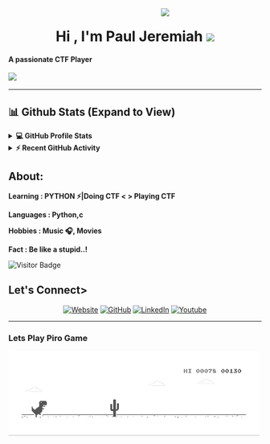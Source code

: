 
<img align='right' src='https://user-images.githubusercontent.com/5713670/87202985-820dcb80-c2b6-11ea-9f56-7ec461c497c3.gif' width='200'>

<h1 align="center">Hi , I'm Paul Jeremiah <img src="https://media.giphy.com/media/hvRJCLFzcasrR4ia7z/giphy.gif" width="35"></h1>
<p align="center">
	<h4>A passionate  CTF Player</h4>
 <a href="https://github.com/DenverCoder1/readme-typing-svg"><img src="https://readme-typing-svg.herokuapp.com?lines=Computer+Science+Student;CTF+Player;CYBERSEC%20|%20%20Enthusiast;@ctftime%20;Always%20learning%20new%20things;%20Get_me_as:cyberpj;%20N00B%20Chall_Creater&center=true&width=500&height=50;color:red;font-style:bold"></a>
</p>
<hr/>


## 📊 Github Stats (Expand to View) 


<details> 
  <summary><b>💻 GitHub Profile Stats</b></summary>
  <br/>
  <p align="center">
    <a href="https://github.com/anuraghazra/github-readme-stats"><img alt="Candida's Github Stats" src="https://github-readme-stats.vercel.app/api?username=0xcyberpj&show_icons=true&count_private=true&theme=algolia" height="192px"/></a>
<br/>
  &nbsp;
	  <img src="https://github-readme-stats.vercel.app/api/top-langs?username=0xcyberpj&show_icons=true&locale=en&layout=compact&theme=algolia" alt="cyberpj" height="192px"/>
  <br/>
  </p>
</details>

<details>
  <summary><b>⚡ Recent GitHub Activity</b></summary>
  <br/>
   <a href="https://github.com/0xcyberpj"><img alt="Candida's Activity Graph" src="https://activity-graph.herokuapp.com/graph?username=candida18&custom_title=pj's%20Contribution%20Graph&theme=react-dark" /></a>
  <br/>

</details>

<h2> About:</h2>
<b><p style="color:red">
<p>Learning : PYTHON ⚡|Doing CTF < > Playing CTF</p>
<p>Languages :  Python,c </p>
<p>Hobbies :  Music 🎧, Movies</p>
<p>Fact : Be like a stupid..!</p></b>
</p>


![Visitor Badge](https://visitor-badge.laobi.icu/badge?page_id=0xcyberpj)


<h2>Let's Connect> </h2>
<p align="center">
  <a href="https://0xcyberpj.me/"><img src="https://img.icons8.com/bubbles/50/000000/web.png" alt="Website"/></a>
	<a href="https://github.com/0xcyberpj"><img src="https://img.icons8.com/bubbles/50/000000/github.png" alt="GitHub"/></a>
	<a href="https://linkedin.com/in/0xcyberpj"><img src="https://img.icons8.com/bubbles/50/000000/linkedin.png" alt="LinkedIn"/></a>
	<a href="https://twitter.com/Cyberpj1"><img src="https://img.icons8.com/bubbles/50/000000/twitter.png" alt="Youtube"/></a>
</p>

<hr/>

<h3>Lets Play Piro Game</h3>
<img align='center' src='https://raw.githubusercontent.com/wangningkai/wangningkai/master/assets/dino.gif' width='500'>

